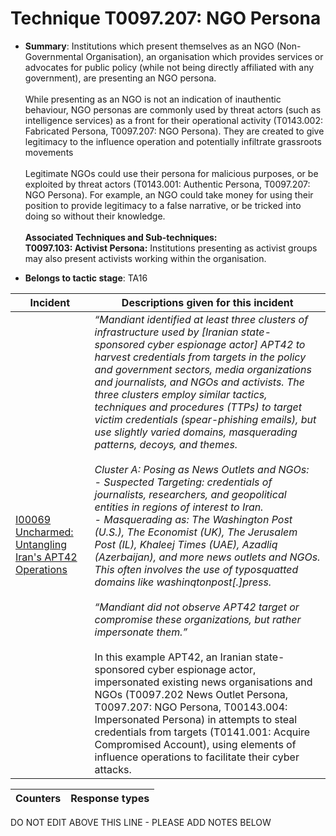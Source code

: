 # Technique T0097.207: NGO Persona

* **Summary**: Institutions which present themselves as an NGO (Non-Governmental Organisation), an organisation which provides services or advocates for public policy (while not being directly affiliated with any government), are presenting an NGO persona.<br><br> While presenting as an NGO is not an indication of inauthentic behaviour, NGO personas are commonly used by threat actors (such as intelligence services) as a front for their operational activity (T0143.002: Fabricated Persona, T0097.207: NGO Persona). They are created to give legitimacy to the influence operation and potentially infiltrate grassroots movements<br><br> Legitimate NGOs could use their persona for malicious purposes, or be exploited by threat actors (T0143.001: Authentic Persona, T0097.207: NGO Persona). For example, an NGO could take money for using their position to provide legitimacy to a false narrative, or be tricked into doing so without their knowledge.<br><br> <b>Associated Techniques and Sub-techniques:</b><br> <b>T0097.103: Activist Persona:</b> Institutions presenting as activist groups may also present activists working within the organisation.

* **Belongs to tactic stage**: TA16


| Incident | Descriptions given for this incident |
| -------- | -------------------- |
| [I00069 Uncharmed: Untangling Iran's APT42 Operations](../../generated_pages/incidents/I00069.md) | <i>“Mandiant identified at least three clusters of infrastructure used by [Iranian state-sponsored cyber espionage actor] APT42 to harvest credentials from targets in the policy and government sectors, media organizations and journalists, and NGOs and activists. The three clusters employ similar tactics, techniques and procedures (TTPs) to target victim credentials (spear-phishing emails), but use slightly varied domains, masquerading patterns, decoys, and themes.<br><br> Cluster A: Posing as News Outlets and NGOs: <br>- Suspected Targeting: credentials of journalists, researchers, and geopolitical entities in regions of interest to Iran. <br>- Masquerading as: The Washington Post (U.S.), The Economist (UK), The Jerusalem Post (IL), Khaleej Times (UAE), Azadliq (Azerbaijan), and more news outlets and NGOs. This often involves the use of typosquatted domains like washinqtonpost[.]press. <br><br>“Mandiant did not observe APT42 target or compromise these organizations, but rather impersonate them.”</I><br><br> In this example APT42, an Iranian state-sponsored cyber espionage actor, impersonated existing news organisations and NGOs (T0097.202 News Outlet Persona, T0097.207: NGO Persona, T00143.004: Impersonated Persona) in attempts to steal credentials from targets (T0141.001: Acquire Compromised Account), using elements of influence operations to facilitate their cyber attacks. |



| Counters | Response types |
| -------- | -------------- |


DO NOT EDIT ABOVE THIS LINE - PLEASE ADD NOTES BELOW